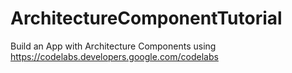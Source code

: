 # ArchitectureComponentTutorial
Build an App with Architecture Components using https://codelabs.developers.google.com/codelabs
